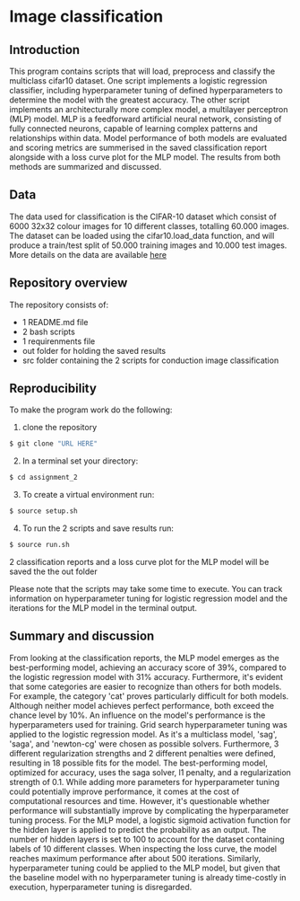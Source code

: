 # Image classification


## Introduction
This program contains scripts that will load, preprocess and classify the multiclass cifar10 dataset. One script implements a logistic regression classifier, including hyperparameter tuning of defined hyperparameters to determine the model with the greatest accuracy. The other script implements an architecturally more complex model, a multilayer perceptron (MLP) model. MLP is a feedforward artificial neural network, consisting of fully connected neurons, capable of learning complex patterns and relationships within data. 
Model performance of both models are evaluated and scoring metrics are summerised in the saved classification report alongside with a loss curve plot for the MLP model.
The results from both methods are summarized and discussed. 


## Data 
The data used for classification is the CIFAR-10 dataset which consist of 6000 32x32 colour images for 10 different classes, totalling 60.000 images. The dataset can be loaded using the cifar10.load_data function, and will produce a train/test split of 50.000 training images and 10.000 test images. More details on the data are available [here](https://www.cs.toronto.edu/~kriz/cifar.html)


## Repository overview 
The repository consists of:
- 1 README.md file
- 2 bash scripts
- 1 requirenments file
- out folder for holding the saved results
- src folder containing the 2 scripts for conduction image classification 


## Reproducibility 
To make the program work do the following:

1) clone the repository 
```python
$ git clone "URL HERE"
```
2) In a terminal set your directory:
```python
$ cd assignment_2
```
3) To create a virtual environment run:
```python
$ source setup.sh
```
4) To run the 2 scripts and save results run: 
```python
$ source run.sh
```
2 classification reports and a loss curve plot for the MLP model will be saved the the out folder 

Please note that the scripts may take some time to execute. You can track information on hyperparameter tuning for logistic regression model and the iterations for the MLP model in the terminal output.


## Summary and discussion
From looking at the classification reports, the MLP model emerges as the best-performing model, achieving an accuracy score of 39%, compared to the logistic regression model with 31% accuracy. Furthermore, it's evident that some categories are easier to recognize than others for both models. For example, the category 'cat' proves particularly difficult for both models. Although neither model achieves perfect performance, both exceed the chance level by 10%.
An influence on the model's performance is the hyperparameters used for training. Grid search hyperparameter tuning was applied to the logistic regression model. As it's a multiclass model, 'sag', 'saga', and 'newton-cg' were chosen as possible solvers. Furthermore, 3 different regularization strengths and 2 different penalties were defined, resulting in 18 possible fits for the model. The best-performing model, optimized for accuracy, uses the saga solver, l1 penalty, and a regularization strength of 0.1.
While adding more parameters for hyperparameter tuning could potentially improve performance, it comes at the cost of computational resources and time. However, it's questionable whether performance will substantially improve by complicating the hyperparameter tuning process.
For the MLP model, a logistic sigmoid activation function for the hidden layer is applied to predict the probability as an output. The number of hidden layers is set to 100 to account for the dataset containing labels of 10 different classes. When inspecting the loss curve, the model reaches maximum performance after about 500 iterations. Similarly, hyperparameter tuning could be applied to the MLP model, but given that the baseline model with no hyperparameter tuning is already time-costly in execution, hyperparameter tuning is disregarded.